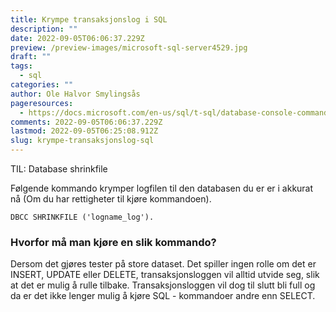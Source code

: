 ```yaml
---
title: Krympe transaksjonslog i SQL
description: ""
date: 2022-09-05T06:06:37.229Z
preview: /preview-images/microsoft-sql-server4529.jpg
draft: ""
tags:
  - sql
categories: ""
author: Ole Halvor Smylingsås
pageresources:
  - https://docs.microsoft.com/en-us/sql/t-sql/database-console-commands/dbcc-shrinkfile-transact-sql?view=sql-server-ver16
comments: 2022-09-05T06:06:37.229Z
lastmod: 2022-09-05T06:25:08.912Z
slug: krympe-transaksjonslog-sql
---
```


TIL: Database shrinkfile
<!--more-->
Følgende kommando krymper logfilen til den databasen du er er i akkurat nå (Om du har rettigheter til kjøre kommandoen). 
```
DBCC SHRINKFILE ('logname_log').
```

### Hvorfor må man kjøre en slik kommando?
Dersom det gjøres tester på store dataset. Det spiller ingen rolle om det er INSERT, UPDATE eller DELETE, transaksjonsloggen vil alltid utvide seg, slik at det er mulig å rulle tilbake. Transaksjonsloggen vil dog til slutt bli full og da er det ikke lenger mulig å kjøre SQL - kommandoer andre enn SELECT.